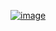 ﻿[![image](https://github.com/wow2658/CodingTest/assets/34699039/46c8674d-3812-4bab-95dd-d60333cb6581)](https://www.acmicpc.net/problem/13414)
